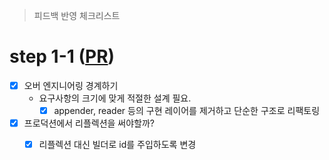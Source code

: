 > 피드백 반영 체크리스트

# step 1-1 ([PR](https://github.com/next-step/spring-roomescape-reservation/pull/69))

- [x] 오버 엔지니어링 경계하기
  - 요구사항의 크기에 맞게 적절한 설계 필요.
    - [x] appender, reader 등의 구현 레이어를 제거하고 단순한 구조로 리팩토링
- [x] 프로덕션에서 리플렉션을 써야할까?
  - [x] 리플렉션 대신 빌더로 id를 주입하도록 변경
    

